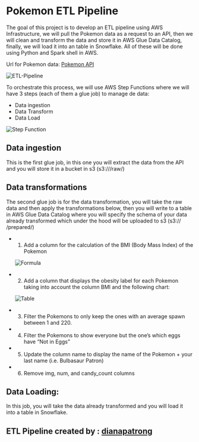 # Pokemon ETL Pipeline

The goal of this project is to develop an ETL pipeline using AWS Infrastructure, 
we will pull the Pokemon data as a request to an API, then we will clean and 
transform the data and store it in AWS Glue Data Catalog, finally, we will load 
it into an table in Snowflake. All of these will be done using Python and Spark shell in AWS.

Url for Pokemon data: [Pokemon API](https://raw.githubusercontent.com/ClaviHaze/CDMX009-Data-Lovers/master/src/data/pokemon/pokemon.json)

![ETL-Pipeline](https://i.ibb.co/dWDr0G7/Screen-Shot-2021-03-17-at-10-46-56.png)


To orchestrate this process, we will use AWS Step Functions where we will have 3 steps 
(each of them a glue job) to manage de data:

* Data ingestion
* Data Transform
* Data Load

![Step Function](https://i.ibb.co/q1Qsdzr/Screen-Shot-2021-03-17-at-10-50-10.png)


## Data ingestion

This is the first glue job, in this one you will extract the data from the API and you will 
store it in a bucket in s3 (s3://<your-bucket>/raw/)
  
  
## Data transformations

The second glue job is for the data transformation, you will take the raw data and then apply 
the transformations below, then you will write to a table in AWS Glue Data Catalog where you 
will specify the schema of your data already transformed which under the hood will be uploaded 
to s3 (s3:// <your-bucket>/prepared/)
  
  * 1. Add a column for the calculation of the BMI (Body Mass Index) of the Pokemon
  
    ![Formula](https://i.ibb.co/qFJ8Wss/Screen-Shot-2021-03-17-at-10-54-39.png)
  
  * 2. Add a column that displays the obesity label for each Pokemon taking into account the column 
       BMI and the following chart:
       
     ![Table](https://i.ibb.co/3mBgZ90/Screen-Shot-2021-03-17-at-10-59-17.png)
     
   * 3. Filter the Pokemons to only keep the ones with an average spawn between 1 and 220.
   
   * 4. Filter the Pokemons to show everyone but the one’s which eggs have “Not in Eggs”
   
   * 5. Update the column name to display the name of the Pokemon + your last name (i.e. Bulbasaur Patron)
   
   * 6. Remove img, num, and candy_count columns
   
## Data Loading:

In this job, you will take the data already transformed and you will load it into a table in Snowflake.

## ETL Pipeline created by : [dianapatrong](https://github.com/dianapatrong)
